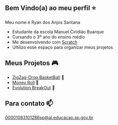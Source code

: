 ## Bem Vindo(a) ao meu perfil ⭐
Meu nome é Ryan dos Anjos Santana
- Estudante da escola Manuel Ciridião Buarque
- Cursando o 3º ano do ensino médio
- Me desenvolvendo com [Scratch](https://scratch.mit.edu/)
- Ultilizo esse espaço para organizar meus projetos

## Meus Projetos 🎮
- [ZigZag-Drop BasketBall](https://scratch.mit.edu/projects/1026087602) 🏀
- [Money Roll](https://scratch.mit.edu/projects/1026101587/) 💸
- [Evolution BreakOut](https://scratch.mit.edu/projects/1028729577/) 🧱


## Para contato 📫
00001083101286sp@al.educacao.sp.gov.br
